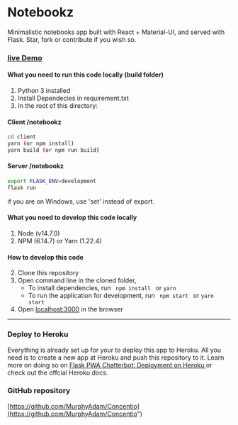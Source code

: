 # Notebookz

Minimalistic notebooks app built with React + Material-UI, and served with Flask. Star, fork or contribute if you wish so. 

### [live Demo](https://notebookz.herokuapp.com/ "Notebookz")

#### What you need to run this code locally (build folder)
1. Python 3 installed
2. Install Dependecies in requirement.txt
3. In the root of this directory: 

#### Client /notebookz
```bash
cd client
yarn (or npm install)
yarn build (or npm run build)
```

#### Server /notebookz
```bash
export FLASK_ENV=development
flask run
```

if you are on Windows, use 'set' instead of export.

#### What you need to develop this code locally

1. Node (v14.7.0)
2. NPM (6.14.7) or Yarn (1.22.4)

####  How to develop this code
2. Clone this repository
3. Open command line in the cloned folder,
   - To install dependencies, run ```  npm install  ``` or ``` yarn ```
   - To run the application for development, run ```  npm start  ``` or ``` yarn start ```
4. Open [localhost:3000](http://localhost:3000/) in the browser
---- 

### Deploy to Heroku

Everything is already set up for your to deploy this app to Heroku. All you need is to create a new app 
at Heroku and push this repository to it. Learn more on doing so on [Flask PWA Chatterbot: Deployment on Heroku
](https://langcodex.herokuapp.com/posts/34) or check out the offcial Heroku docs.

### GitHub repository

[https://github.com/MurphyAdam/Concentio](https://github.com/MurphyAdam/Concentio")